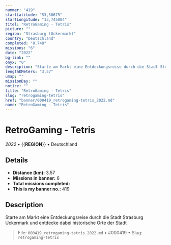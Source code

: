 ```yaml
---
nummer: "419"
startLatitude: "53,50675"
startLongitude: "13,745004"
titel: "RetroGaming - Tetris"
picture: ""
region: "Strasburg (Uckermark)"
country: "Deutschland"
completed: "8.748"
missions: "6"
date: "2022"
bg-link: ""
onyx: "0"
description: "Starte am Markt eine Entdeckungsreise durch die Stadt Strasburg Uckermark und entdecke dabei historische Orte der Stadt"
lengthKMeters: "3,57"
umap: ""
missionDay: ""
notice: ""
title: "RetroGaming - Tetris"
slug: "retrogaming-tetris"
href: "banner/000419_retrogaming-tetris_2022.md"
name: "RetroGaming - Tetris"
---
```

# RetroGaming - Tetris

*2022* • {{__REGION__}} • Deutschland





## Details
- **Distance (km):** 3.57
- **Missions in banner:** 6
- **Total missions completed:** 
- **This is my banner no.:** 419



## Description
Starte am Markt eine Entdeckungsreise durch die Stadt Strasburg Uckermark und entdecke dabei historische Orte der Stadt




> File: `000419_retrogaming-tetris_2022.md` • #000419 • Slug: `retrogaming-tetris`
